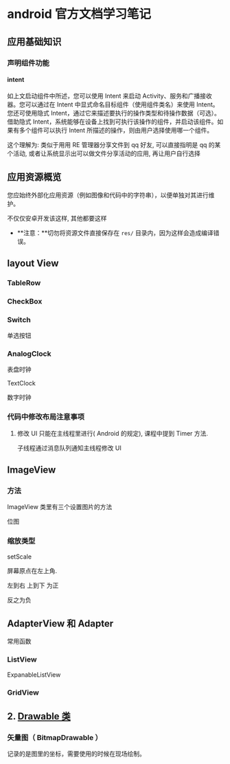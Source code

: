 # android 官方文档学习笔记

## 应用基础知识

### 声明组件功能

#### intent

如上文启动组件中所述，您可以使用 Intent 来启动 Activity、服务和广播接收器。您可以通过在 Intent 中显式命名目标组件（使用组件类名）来使用 Intent。您还可使用隐式 Intent，通过它来描述要执行的操作类型和待操作数据（可选）。借助隐式 Intent，系统能够在设备上找到可执行该操作的组件，并启动该组件。如果有多个组件可以执行 Intent 所描述的操作，则由用户选择使用哪一个组件。

这个理解为: 类似于用用 RE 管理器分享文件到 qq 好友, 可以直接指明是 qq 的某个活动, 或者让系统显示出可以做文件分享活动的应用, 再让用户自行选择

## 应用资源概览

您应始终外部化应用资源（例如图像和代码中的字符串），以便单独对其进行维护。

不仅仅安卓开发该这样, 其他都要这样

- **注意：**切勿将资源文件直接保存在 `res/` 目录内，因为这样会造成编译错误。

## layout View

### TableRow

### CheckBox

### Switch

单选按钮

### AnalogClock

表盘时钟

TextClock

数字时钟

### 代码中修改布局注意事项

1. 修改 UI 只能在主线程里进行( Android 的规定), 课程中提到 Timer 方法.

   子线程通过消息队列通知主线程修改 UI

## ImageView

### 方法

ImageView 类里有三个设置图片的方法

位图

### 缩放类型

setScale

屏幕原点在左上角.

左到右 上到下 为正

反之为负

## AdapterView 和 Adapter

常用函数

### ListView

ExpanableListView

### GridView

## 2. [Drawable 类](https://www.jianshu.com/p/d6c791709949)

### 矢量图（ BitmapDrawable ）

记录的是图里的坐标，需要使用的时候在现场绘制。



